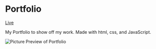 # Portfolio
[Live](https://vinccitsui.me/)

My Portfolio to show off my work. Made with html, css, and JavaScript.

![Picture Preview of Portfolio](https://i.gyazo.com/f6640addc2dbc0176cb20a6b93fdb8b9.png)
